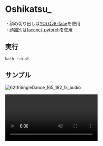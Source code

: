 # Oshikatsu_
・顔の切り出しは[YOLOv8-face](https://github.com/akanametov/yolo-face)を使用  
・顔識別は[facenet-pytorch](https://github.com/timesler/facenet-pytorch)を使用


## 実行
```
bash run.sh
```


## サンプル
![62thSingleDance_165_182_1k_audio](https://github.com/user-attachments/assets/f3f23828-8659-4785-ae67-2ec1176b2a98)
<div><video controls src="https://github.com/user-attachments/assets/e50fb7ea-4b0f-4c1c-9d7d-c0abb33b01ca" muted="false"></video></div>
